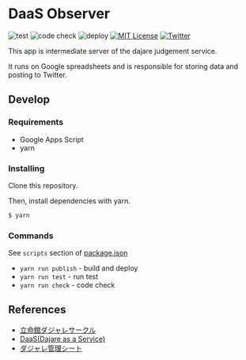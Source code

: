 # DaaS Observer

![test](https://github.com/averak/daas-observer/workflows/test/badge.svg)
![code check](https://github.com/averak/daas-observer/workflows/code%20check/badge.svg)
![deploy](https://github.com/averak/daas-observer/workflows/deploy/badge.svg)
[![MIT License](http://img.shields.io/badge/license-MIT-blue.svg?style=flat)](LICENSE)
[![Twitter](https://img.shields.io/badge/Twitter-%40rits_dajare-blue?style=flat-square&logo=twitter)](https://twitter.com/rits_dajare)

This app is intermediate server of the dajare judgement service.

It runs on Google spreadsheets and is responsible for storing data and posting to Twitter.

## Develop

### Requirements

- Google Apps Script
- yarn

### Installing

Clone this repository.

Then, install dependencies with yarn.

```sh
$ yarn
```

### Commands

See `scripts` section of [package.json](./package.json)

- `yarn run publish` - build and deploy
- `yarn run test` - run test
- `yarn run check` - code check

## References

- [立命館ダジャレサークル](https://rits-dajare.github.io/)
- [DaaS(Dajare as a Service)](https://github.com/rits-dajare/DaaS)
- [ダジャレ管理シート](https://docs.google.com/spreadsheets/d/16QeSzLD790hsDSm-lQaNBxa7f2_-BmFi8SLawqkRO2o/edit#gid=0)
